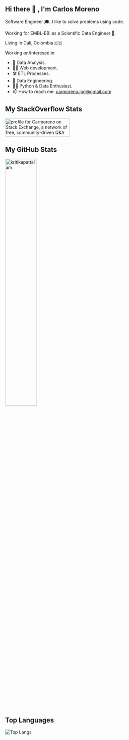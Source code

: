 ## Hi there 👋 , I'm Carlos Moreno

Software Engineer 🎓, I like to solve problems using code.

Working for EMBL-EBI as a Scientific Data Engineer 🐍.

Living in Cali, Colombia :colombia:

Working on/Interesed in:

- :mag_right: Data Analysis. 
- 👨‍💻 Web development.
- 🛠️ ETL Processes.
- :nut_and_bolt: Data Engineering.
- 🤹‍♂️ Python & Data Enthusiast.
- 📫 How to reach me: carmoreno.jpg@gmail.com

## My StackOverflow Stats

<a href="https://stackoverflow.com/users/4508767/carmoreno"><img src="https://stackexchange.com/users/flair/5704872.png" width="208" height="58" alt="profile for Carmoreno on Stack Exchange, a network of free, community-driven Q&amp;A sites" title="profile for Carmoreno on Stack Exchange, a network of free, community-driven Q&amp;A sites"></a>

## My GitHub Stats

 <img src="https://github-readme-stats.vercel.app/api?username=carmoreno&show_icons=true" alt="kritikapattalam" width="45%"/>

 
## Top Languages

![Top Langs](https://github-readme-stats.vercel.app/api/top-langs/?username=carmoreno&layout=compact)

